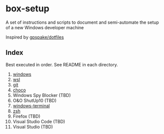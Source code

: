 # box-setup

A set of instructions and scripts to document and semi-automate the setup of a new Windows developer machine

Inspired by [gpspake/dotfiles](https://github.com/gpspake/dotfiles)

## Index

Best executed in order. See README in each directory.

 1. [windows](https://github.com/collinbarrett/box-setup/tree/master/windows)
 2. [wsl](https://github.com/collinbarrett/box-setup/tree/master/wsl)
 3. [git](https://github.com/collinbarrett/box-setup/tree/master/git)
 4. [choco](https://github.com/collinbarrett/box-setup/tree/master/choco)
 5. Windows Spy Blocker (TBD)
 6. O&O ShutUp10 (TBD)
 7. [windows-terminal](https://github.com/collinbarrett/box-setup/tree/master/windows-terminal)
 8. [zsh](https://github.com/collinbarrett/box-setup/tree/master/zsh)
 9. Firefox (TBD)
 10. Visual Studio Code (TBD)
 11. Visual Studio (TBD)